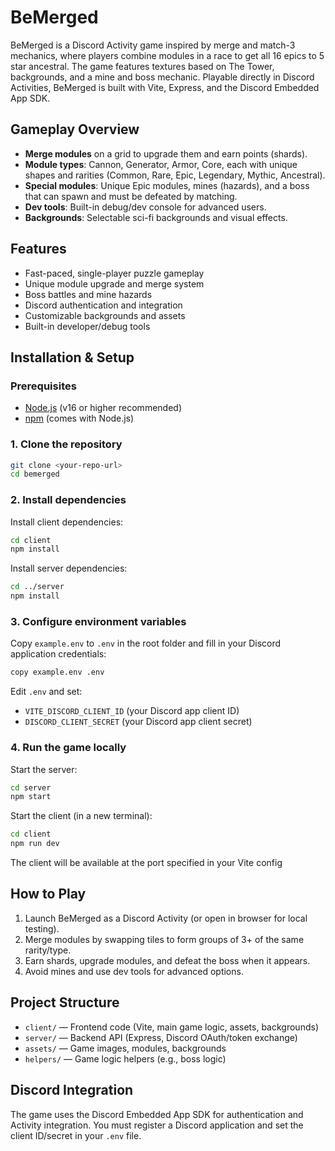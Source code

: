 
# BeMerged

BeMerged is a Discord Activity game inspired by merge and match-3 mechanics, where players combine modules in a race to get all 16 epics to 5 star ancestral. The game features textures based on The Tower, backgrounds, and a mine and boss mechanic. Playable directly in Discord Activities, BeMerged is built with Vite, Express, and the Discord Embedded App SDK.

## Gameplay Overview

- **Merge modules** on a grid to upgrade them and earn points (shards).
- **Module types**: Cannon, Generator, Armor, Core, each with unique shapes and rarities (Common, Rare, Epic, Legendary, Mythic, Ancestral).
- **Special modules**: Unique Epic modules, mines (hazards), and a boss that can spawn and must be defeated by matching.
- **Dev tools**: Built-in debug/dev console for advanced users.
- **Backgrounds**: Selectable sci-fi backgrounds and visual effects.

## Features

- Fast-paced, single-player puzzle gameplay
- Unique module upgrade and merge system
- Boss battles and mine hazards
- Discord authentication and integration
- Customizable backgrounds and assets
- Built-in developer/debug tools

## Installation & Setup

### Prerequisites

- [Node.js](https://nodejs.org/) (v16 or higher recommended)
- [npm](https://www.npmjs.com/) (comes with Node.js)

### 1. Clone the repository
```sh
git clone <your-repo-url>
cd bemerged
```

### 2. Install dependencies

Install client dependencies:
```sh
cd client
npm install
```

Install server dependencies:
```sh
cd ../server
npm install
```

### 3. Configure environment variables

Copy `example.env` to `.env` in the root folder and fill in your Discord application credentials:
```sh
copy example.env .env
```
Edit `.env` and set:
- `VITE_DISCORD_CLIENT_ID` (your Discord app client ID)
- `DISCORD_CLIENT_SECRET` (your Discord app client secret)

### 4. Run the game locally

Start the server:
```sh
cd server
npm start
```

Start the client (in a new terminal):
```sh
cd client
npm run dev
```

The client will be available at the port specified in your Vite config

## How to Play

1. Launch BeMerged as a Discord Activity (or open in browser for local testing).
2. Merge modules by swapping tiles to form groups of 3+ of the same rarity/type.
3. Earn shards, upgrade modules, and defeat the boss when it appears.
4. Avoid mines and use dev tools for advanced options.

## Project Structure

- `client/` — Frontend code (Vite, main game logic, assets, backgrounds)
- `server/` — Backend API (Express, Discord OAuth/token exchange)
- `assets/` — Game images, modules, backgrounds
- `helpers/` — Game logic helpers (e.g., boss logic)

## Discord Integration

The game uses the Discord Embedded App SDK for authentication and Activity integration. You must register a Discord application and set the client ID/secret in your `.env` file.
